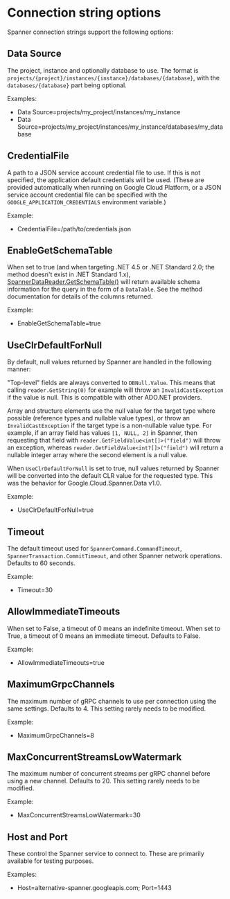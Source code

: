 # Connection string options

Spanner connection strings support the following options:

## Data Source

The project, instance and optionally database to use. The format is
`projects/{project}/instances/{instance}/databases/{database}`, with
the `databases/{database}` part being optional.

Examples:

- Data Source=projects/my_project/instances/my_instance
- Data Source=projects/my_project/instances/my_instance/databases/my_database

## CredentialFile

A path to a JSON service account credential file to use. If this is
not specified, the application default credentials will be used.
(These are provided automatically when running on Google Cloud
Platform, or a JSON service account credential file can be specified
with the `GOOGLE_APPLICATION_CREDENTIALS` environment variable.)

Example:

- CredentialFile=/path/to/credentials.json

## EnableGetSchemaTable

When set to true (and when targeting .NET 4.5 or .NET Standard 2.0;
the method doesn't exist in .NET Standard 1.x),
[SpannerDataReader.GetSchemaTable()](obj/api/Google.Cloud.Spanner.Data.SpannerDataReader.yml#Google_Cloud_Spanner_Data_SpannerDataReader_GetSchemaTable)
will return available schema information for the query in the form
of a `DataTable`. See the method documentation for details of the columns
returned.

Example:

- EnableGetSchemaTable=true

## UseClrDefaultForNull

By default, null values returned by Spanner are handled in the
following manner:

"Top-level" fields are always converted to `DBNull.Value`. This
means that calling `reader.GetString(0)` for example will throw an
`InvalidCastException` if the value is null. This is compatible
with other ADO.NET providers.

Array and structure elements use the null value for the target type
where possible (reference types and nullable value types), or throw
an `InvalidCastException` if the target type is a non-nullable value
type. For example, if an array field has values `[1, NULL, 2]` in Spanner,
then requesting that field with `reader.GetFieldValue<int[]>("field")` will
throw an exception, whereas `reader.GetFieldValue<int?[]>("field")`
will return a nullable integer array where the second element is a
null value.

When `UseClrDefaultForNull` is set to true, null values returned by
Spanner will be converted into the default CLR value for the
requested type. This was the behavior for Google.Cloud.Spanner.Data
v1.0.

Example:

- UseClrDefaultForNull=true

## Timeout

The default timeout used for `SpannerCommand.CommandTimeout`,
`SpannerTransaction.CommitTimeout`, and other Spanner network
operations. Defaults to 60 seconds.

Example:

- Timeout=30

## AllowImmediateTimeouts

When set to False, a timeout of 0 means an indefinite timeout.
When set to True, a timeout of 0 means an immediate timeout.
Defaults to False.

Example:

- AllowImmediateTimeouts=true

## MaximumGrpcChannels

The maximum number of gRPC channels to use per connection using the
same settings. Defaults to 4. This setting rarely needs to be
modified.

Example:

- MaximumGrpcChannels=8

## MaxConcurrentStreamsLowWatermark

The maximum number of concurrent streams per gRPC channel before
using a new channel. Defaults to 20. This setting rarely needs to be
modified.

Example:

- MaxConcurrentStreamsLowWatermark=30

## Host and Port

These control the Spanner service to connect to. These are primarily
available for testing purposes.

Examples:

- Host=alternative-spanner.googleapis.com; Port=1443
